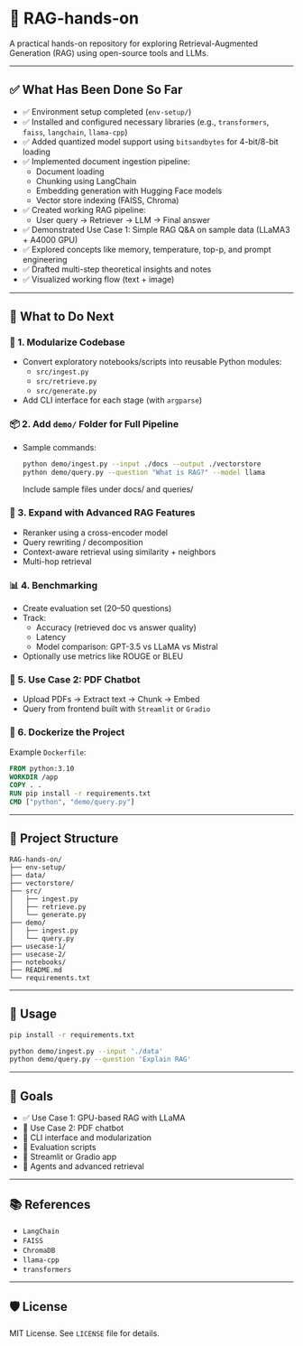 # 🧠 RAG-hands-on

A practical hands-on repository for exploring Retrieval-Augmented Generation (RAG) using open-source tools and LLMs.

---

## ✅ What Has Been Done So Far

- ✅ Environment setup completed (`env-setup/`)
- ✅ Installed and configured necessary libraries (e.g., `transformers`, `faiss`, `langchain`, `llama-cpp`)
- ✅ Added quantized model support using `bitsandbytes` for 4-bit/8-bit loading
- ✅ Implemented document ingestion pipeline:
  - Document loading
  - Chunking using LangChain
  - Embedding generation with Hugging Face models
  - Vector store indexing (FAISS, Chroma)
- ✅ Created working RAG pipeline:
  - User query → Retriever → LLM → Final answer
- ✅ Demonstrated Use Case 1: Simple RAG Q&A on sample data (LLaMA3 + A4000 GPU)
- ✅ Explored concepts like memory, temperature, top-p, and prompt engineering
- ✅ Drafted multi-step theoretical insights and notes
- ✅ Visualized working flow (text + image)

---

## 🧭 What to Do Next

### 🔧 1. Modularize Codebase

- Convert exploratory notebooks/scripts into reusable Python modules:
  - `src/ingest.py`
  - `src/retrieve.py`
  - `src/generate.py`
- Add CLI interface for each stage (with `argparse`)

### 📦 2. Add `demo/` Folder for Full Pipeline

- Sample commands:
  ```bash
  python demo/ingest.py --input ./docs --output ./vectorstore
  python demo/query.py --question "What is RAG?" --model llama
  ```
  
  Include sample files under docs/ and queries/


### 🤖 3. Expand with Advanced RAG Features
- Reranker using a cross-encoder model
- Query rewriting / decomposition
- Context-aware retrieval using similarity + neighbors
- Multi-hop retrieval

### 📊 4. Benchmarking
-	Create evaluation set (20–50 questions)
-	Track:
  	- Accuracy (retrieved doc vs answer quality)
  	- Latency
	- Model comparison: GPT-3.5 vs LLaMA vs Mistral
- Optionally use metrics like ROUGE or BLEU

### 🧪 5. Use Case 2: PDF Chatbot

- Upload PDFs → Extract text → Chunk → Embed
- Query from frontend built with `Streamlit` or `Gradio`


### 🐳 6. Dockerize the Project

Example `Dockerfile`:

```dockerfile
FROM python:3.10
WORKDIR /app
COPY . .
RUN pip install -r requirements.txt
CMD ["python", "demo/query.py"]
```

---

## 📁 Project Structure

```
RAG-hands-on/
├── env-setup/
├── data/
├── vectorstore/
├── src/
│   ├── ingest.py
│   ├── retrieve.py
│   └── generate.py
├── demo/
│   ├── ingest.py
│   └── query.py
├── usecase-1/
├── usecase-2/
├── notebooks/
├── README.md
└── requirements.txt
```

---

## 🚀 Usage

```bash
pip install -r requirements.txt

python demo/ingest.py --input './data'
python demo/query.py --question 'Explain RAG'
```

---

## 🔮 Goals

- ✅ Use Case 1: GPU-based RAG with LLaMA
- 🔲 Use Case 2: PDF chatbot
- 🔲 CLI interface and modularization
- 🔲 Evaluation scripts
- 🔲 Streamlit or Gradio app
- 🔲 Agents and advanced retrieval

---

## 📚 References

- `LangChain`  
- `FAISS`  
- `ChromaDB`  
- `llama-cpp`  
- `transformers`

---

## 🛡 License

MIT License. See `LICENSE` file for details.
